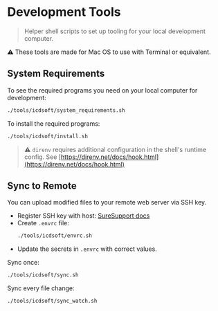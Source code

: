 # Development Tools

> Helper shell scripts to set up tooling for your local development computer.

⚠️ These tools are made for Mac OS to use with Terminal or equivalent.

## System Requirements

To see the required programs you need on your local computer for development:

```sh
./tools/icdsoft/system_requirements.sh
```

To install the required programs:

```sh
./tools/icdsoft/install.sh
```

> ⚠️ `direnv` requires additional configuration in the shell's runtime config. See [https://direnv.net/docs/hook.html](https://direnv.net/docs/hook.html)

## Sync to Remote

You can upload modified files to your remote web server via SSH key.

- Register SSH key with host: [SureSupport docs](https://tickets.suresupport.com/faq/category-314/en/ssh)
- Create `.envrc` file:
  ```sh
  ./tools/icdsoft/envrc.sh
  ```
- Update the secrets in `.envrc` with correct values.

Sync once:

```sh
./tools/icdsoft/sync.sh
```

Sync every file change:

```sh
./tools/icdsoft/sync_watch.sh
```
